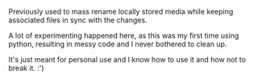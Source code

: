 Previously used to mass rename locally stored media while keeping associated files in sync with the changes.

A lot of experimenting happened here, as this was my first time using python, resulting in messy code and I never bothered to clean up. 

It's just meant for personal use and I know how to use it and how not to break it. :')

